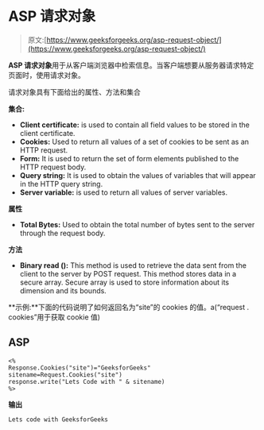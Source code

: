 # ASP 请求对象

> 原文:[https://www.geeksforgeeks.org/asp-request-object/](https://www.geeksforgeeks.org/asp-request-object/)

**ASP 请求对象**用于从客户端浏览器中检索信息。当客户端想要从服务器请求特定页面时，使用请求对象。

请求对象具有下面给出的属性、方法和集合

**集合:**

*   **Client certificate:** is used to contain all field values to be stored in the client certificate.
*   **Cookies:** Used to return all values of a set of cookies to be sent as an HTTP request.
*   **Form:** It is used to return the set of form elements published to the HTTP request body.
*   **Query string:** It is used to obtain the values of variables that will appear in the HTTP query string.
*   **Server variable:** is used to return all values of server variables.

**属性**

*   **Total Bytes:** Used to obtain the total number of bytes sent to the server through the request body.

**方法**

*   **Binary read ():** This method is used to retrieve the data sent from the client to the server by POST request. This method stores data in a secure array. Secure array is used to store information about its dimension and its bounds.

**示例:**下面的代码说明了如何返回名为“site”的 cookies 的值。a(“request . cookies”用于获取 cookie 值)

## ASP

```
<%
Response.Cookies("site")="GeeksforGeeks"
sitename=Request.Cookies("site")
response.write("Lets Code with " & sitename)
%>
```

**输出**

```
Lets code with GeeksforGeeks
```